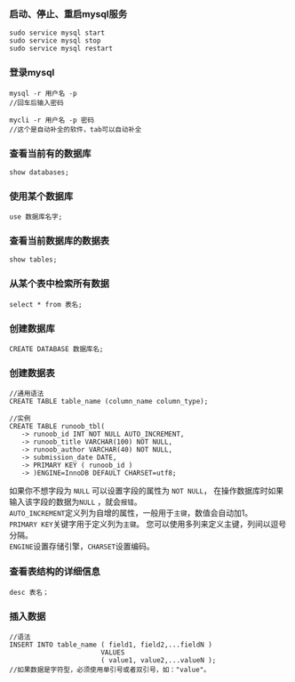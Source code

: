 ### 启动、停止、重启mysql服务
```shell
sudo service mysql start
sudo service mysql stop
sudo service mysql restart
```

### 登录mysql
```shell
mysql -r 用户名 -p
//回车后输入密码

mycli -r 用户名 -p 密码 
//这个是自动补全的软件，tab可以自动补全
```

### 查看当前有的数据库
```SHELL
show databases;
```

### 使用某个数据库
```shell
use 数据库名字;
```

### 查看当前数据库的数据表
```shell
show tables;
```

### 从某个表中检索所有数据
```shell
select * from 表名;
```


### 创建数据库
```shell
CREATE DATABASE 数据库名;
```

### 创建数据表
```
//通用语法
CREATE TABLE table_name (column_name column_type);

//实例
CREATE TABLE runoob_tbl(
   -> runoob_id INT NOT NULL AUTO_INCREMENT,
   -> runoob_title VARCHAR(100) NOT NULL,
   -> runoob_author VARCHAR(40) NOT NULL,
   -> submission_date DATE,
   -> PRIMARY KEY ( runoob_id )
   -> )ENGINE=InnoDB DEFAULT CHARSET=utf8;
```
如果你不想字段为 `NULL` 可以设置字段的属性为 `NOT NULL`， 在操作数据库时如果输入该字段的数据为`NULL` ，就会`报错`。  
`AUTO_INCREMENT`定义列为自增的属性，一般用于`主键`，数值会自动加1。  
`PRIMARY KEY`关键字用于定义列为`主键`。 您可以使用多列来定义主键，列间以逗号分隔。  
`ENGINE`设置存储引擎，`CHARSET`设置编码。  

### 查看表结构的详细信息
```shell
desc 表名；
```

### 插入数据
```
//语法
INSERT INTO table_name ( field1, field2,...fieldN )
                       VALUES
                       ( value1, value2,...valueN );
//如果数据是字符型，必须使用单引号或者双引号，如："value"。


```
